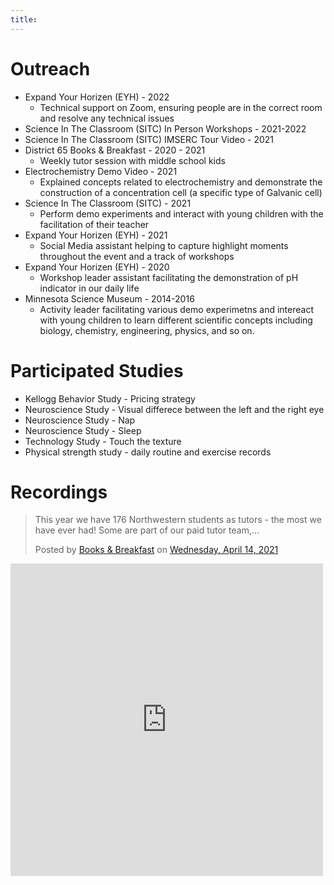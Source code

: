 ```yaml
---
title:
---
```

# Outreach
- Expand Your Horizen (EYH) - 2022
  - Technical support on Zoom, ensuring people are in the correct room and resolve any technical issues
- Science In The Classroom (SITC) In Person Workshops - 2021-2022
- Science In The Classroom (SITC) IMSERC Tour Video - 2021
- District 65 Books & Breakfast - 2020 - 2021
  - Weekly tutor session with middle school kids
- Electrochemistry Demo Video - 2021
  - Explained concepts related to electrochemistry and demonstrate the construction of a concentration cell (a specific type of Galvanic cell)
- Science In The Classroom (SITC) - 2021
  - Perform demo experiments and interact with young children with the facilitation of their teacher
- Expand Your Horizen (EYH) - 2021
  - Social Media assistant helping to capture highlight moments throughout the event and a track of workshops
- Expand Your Horizen (EYH) - 2020
  - Workshop leader assistant facilitating the demonstration of pH indicator in our daily life
- Minnesota Science Museum - 2014-2016
  - Activity leader facilitating various demo experimetns and intereact with young children to learn different scientific concepts including biology, chemistry, engineering, physics, and so on.

# Participated Studies
- Kellogg Behavior Study - Pricing strategy
- Neuroscience Study - Visual differece between the left and the right eye
- Neuroscience Study - Nap
- Neuroscience Study - Sleep
- Technology Study - Touch the texture
- Physical strength study - daily routine and exercise records

# Recordings
<div id="fb-root"></div>
<script async defer crossorigin="anonymous" src="https://connect.facebook.net/en_US/sdk.js#xfbml=1&version=v10.0" nonce="p83wjqys"></script>


<div class="fb-post" data-href="https://www.facebook.com/booksandbreakfastevanston/posts/1741593502690049" data-width="500" data-show-text="true"><blockquote cite="https://www.facebook.com/booksandbreakfastevanston/posts/1741593502690049" class="fb-xfbml-parse-ignore"><p>This year we have 176 Northwestern students as tutors - the most we have ever had! Some are part of our paid tutor team,...</p>Posted by <a href="https://www.facebook.com/booksandbreakfastevanston/">Books &amp; Breakfast</a> on&nbsp;<a href="https://www.facebook.com/booksandbreakfastevanston/posts/1741593502690049">Wednesday, April 14, 2021</a></blockquote></div>

<iframe width="500" height="500" src="https://www.youtube.com/embed/qb-WW-nXaqU" title="YouTube video player" frameborder="0" allow="accelerometer; autoplay; clipboard-write; encrypted-media; gyroscope; picture-in-picture" allowfullscreen></iframe>
